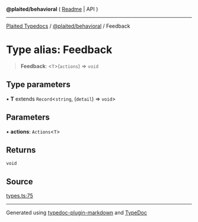 **@plaited/behavioral** ( [Readme](../README.md) \| API )

***

[Plaited Typedocs](../../../modules.md) / [@plaited/behavioral](../modules.md) / Feedback

# Type alias: Feedback

> **Feedback**: \<`T`\>(`actions`) => `void`

## Type parameters

▪ **T** extends `Record`\<`string`, (`detail`) => `void`\>

## Parameters

▪ **actions**: `Actions`\<`T`\>

## Returns

`void`

## Source

[types.ts:75](https://github.com/plaited/plaited/blob/95d1a1b/libs/behavioral/src/types.ts#L75)

***

Generated using [typedoc-plugin-markdown](https://www.npmjs.com/package/typedoc-plugin-markdown) and [TypeDoc](https://typedoc.org/)
